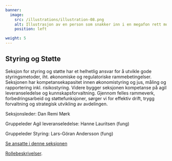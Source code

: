 ```yaml
---
banner:
  image:
    src: /illustrations/illustration-08.png
    alt: Illustrasjon av en person som snakker inn i en megafon rett mot ansiktet til en annen person
    position: left

weight: 5
---
```


## Styring og Støtte

Seksjon for styring og støtte har et helhetlig ansvar for å utvikle gode styringsmetoder, iht. økonomiske og regulatoriske rammebetingelser. Seksjonen har kompetansekapasitet innen økonomistyring og jus, måling og rapportering inkl. risikostyring. Videre bygger seksjonen kompetanse på agil leveranseledelse og kunnskapsforvaltning. Gjennom felles rammeverk, forbedringsarbeid og støttefunksjoner, sørger vi for effektiv drift, trygg forvaltning og strategisk utvikling av avdelingen.

Seksjonsleder: Dan Remi Mørk

Gruppeleder Agil leveranseledelse: Hanne Lauritsen (fung)

Gruppeleder Styring: Lars-Göran Andersson (fung)

[Se ansatte i denne seksjonen](https://digdir.sharepoint.com/SitePages/Brukeropple.aspx)

[Rollebeskrivelser](https://digdir.sharepoint.com/sites/DigdirDGT/Delte%20dokumenter/Forms/AllItems.aspx?id=%2Fsites%2FDigdirDGT%2FDelte%20dokumenter%2FRollebeskrivelser%2C%20nye%2C%20Arbeidsomr%C3%A5de%2FRollebeskrivelser%20BOD%2FRoller%20i%20seksjon%20Styring%20og%20st%C3%B8tte&viewid=66522cde%2D546b%2D4465%2Dbdf3%2Df2b757ea02ff&csf=1&web=1&e=1ITt9x&CID=8cd3868c%2De123%2D4f1c%2D9de9%2Dca20254b5006&FolderCTID=0x0120004EA8294F9ADB674FAAB36A65F01170FF).

